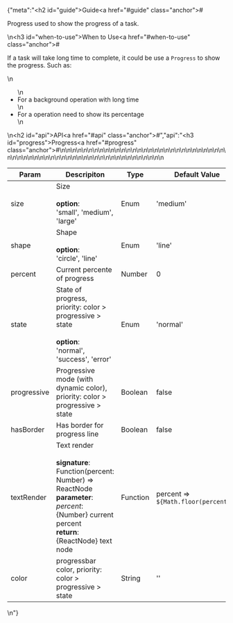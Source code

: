 {"meta":"<h2 id=\"guide\">Guide<a href=\"#guide\" class=\"anchor\">#</a></h2><p>Progress used to show the progress of a task.</p>\n<h3 id=\"when-to-use\">When to Use<a href=\"#when-to-use\" class=\"anchor\">#</a></h3><p>If a task will take long time to complete, it could be use a <code>Progress</code> to show the progress. Such as:</p>\n<ul>\n<li>For a background operation with long time</li>\n<li>For a operation need to show its percentage</li>\n</ul>\n<h2 id=\"api\">API<a href=\"#api\" class=\"anchor\">#</a></h2>","api":"<h3 id=\"progress\">Progress<a href=\"#progress\" class=\"anchor\">#</a></h3><table>\n<thead>\n<tr>\n<th>Param</th>\n<th>Descripiton</th>\n<th>Type</th>\n<th>Default Value</th>\n</tr>\n</thead>\n<tbody>\n<tr>\n<td>size</td>\n<td>Size <br><br><strong>option</strong>:<br>&apos;small&apos;, &apos;medium&apos;, &apos;large&apos;</td>\n<td>Enum</td>\n<td>&apos;medium&apos;</td>\n</tr>\n<tr>\n<td>shape</td>\n<td>Shape <br><br><strong>option</strong>:<br>&apos;circle&apos;, &apos;line&apos;</td>\n<td>Enum</td>\n<td>&apos;line&apos;</td>\n</tr>\n<tr>\n<td>percent</td>\n<td>Current percente of progress</td>\n<td>Number</td>\n<td>0</td>\n</tr>\n<tr>\n<td>state</td>\n<td>State of progress, priority: color &gt; progressive &gt; state <br><br><strong>option</strong>:<br>&apos;normal&apos;, &apos;success&apos;, &apos;error&apos;</td>\n<td>Enum</td>\n<td>&apos;normal&apos;</td>\n</tr>\n<tr>\n<td>progressive</td>\n<td>Progressive mode (with dynamic color), priority: color &gt; progressive &gt; state</td>\n<td>Boolean</td>\n<td>false</td>\n</tr>\n<tr>\n<td>hasBorder</td>\n<td>Has border for progress line</td>\n<td>Boolean</td>\n<td>false</td>\n</tr>\n<tr>\n<td>textRender</td>\n<td>Text render <br><br><strong>signature</strong>:<br>Function(percent: Number) =&gt; ReactNode<br><strong>parameter</strong>:<br><em>percent</em>: {Number} current percent<br><strong>return</strong>:<br>{ReactNode} text node<br></td>\n<td>Function</td>\n<td>percent =&gt; <code>${Math.floor(percent)}%</code></td>\n</tr>\n<tr>\n<td>color</td>\n<td>progressbar color, priority: color &gt; progressive &gt; state</td>\n<td>String</td>\n<td>&apos;&apos;</td>\n</tr>\n</tbody>\n</table>\n"}